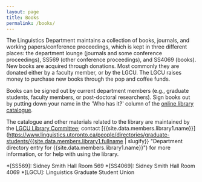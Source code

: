 ```yaml
---
layout: page
title: Books
permalink: /books/
---
```


The Linguistics Department maintains a collection of books, journals, and working papers/conference proceedings, which is kept in three different places: the department lounge (journals and some conference proceedings), SS569 (other conference proceedings), and SS4069 (books). New books are acquired through donations. Most commonly they are donated either by a faculty member, or by the LGCU. The LGCU raises money to purchase new books through the pop and coffee funds.

Books can be signed out by current department members (e.g., graduate students, faculty members, or post-doctoral researchers). Sign books out by putting down your name in the 'Who has it?' column of the [online library catalogue](https://docs.google.com/spreadsheets/d/1hhsKpB-PQ8fDu9NzN2RaoB105TGrJMYYA854JwySGRk/edit#gid=0 "LingDept Library Catalogue editable spreadsheet").

The catalogue and other materials related to the library are maintained by the [LGCU Library Committee](https://uoft-lgcu.github.io/committees/#library-committee "LGCU Committees Page section on the Library Committee"); contact [{{site.data.members.library1.name}}](https://www.linguistics.utoronto.ca/people/directories/graduate-students/{{site.data.members.library1.fullname | slugify}} "Department directory entry for {{site.data.members.library1.name}}") for more information, or for help with using the library.

*[SS569]: Sidney Smith Hall Room 569
*[SS4069]: Sidney Smith Hall Room 4069
*[LGCU]: Linguistics Graduate Student Union
